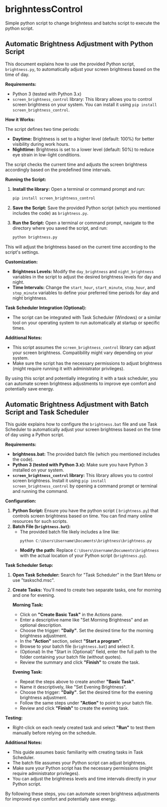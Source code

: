 # brighntessControl

Simple python script to change brighntess and batchs script to execute the python script.

## Automatic Brightness Adjustment with Python Script

This document explains how to use the provided Python script, `brightness.py`, to automatically adjust your screen brightness based on the time of day.

**Requirements:**

* Python 3 (tested with Python 3.x)
* `screen_brightness_control` library: This library allows you to control screen brightness on your system. You can install it using `pip install screen_brightness_control`.

**How it Works:**

The script defines two time periods:

* **Daytime:** Brightness is set to a higher level (default: 100%) for better visibility during work hours. 
* **Nighttime:** Brightness is set to a lower level (default: 50%) to reduce eye strain in low-light conditions.

The script checks the current time and adjusts the screen brightness accordingly based on the predefined time intervals.

**Running the Script:**

1. **Install the library:** Open a terminal or command prompt and run:

   ```bash
   pip install screen_brightness_control
   ```

2. **Save the Script:** Save the provided Python script (which you mentioned includes the code) as `brightness.py`.

3. **Run the Script:** Open a terminal or command prompt, navigate to the directory where you saved the script, and run:

   ```bash
   python brightness.py
   ```

This will adjust the brightness based on the current time according to the script's settings.

**Customization:**

* **Brightness Levels:** Modify the `day_brightness` and `night_brightness` variables in the script to adjust the desired brightness levels for day and night.
* **Time Intervals:** Change the `start_hour`, `start_minute`, `stop_hour`, and `stop_minute` variables to define your preferred time periods for day and night brightness.

**Task Scheduler Integration (Optional):**

* The script can be integrated with Task Scheduler (Windows) or a similar tool on your operating system to run automatically at startup or specific times. 

**Additional Notes:**

* This script assumes the `screen_brightness_control` library can adjust your screen brightness. Compatibility might vary depending on your system.
* Make sure the script has the necessary permissions to adjust brightness (might require running it with administrator privileges).

By using this script and potentially integrating it with a task scheduler, you can automate screen brightness adjustments to improve eye comfort and potentially save energy.


## Automatic Brightness Adjustment with Batch Script and Task Scheduler

This guide explains how to configure the `brightness.bat` file and use Task Scheduler to automatically adjust your screen brightness based on the time of day using a Python script.

**Requirements:**

* **brightness.bat:** The provided batch file (which you mentioned includes the code).
* **Python 3 (tested with Python 3.x):** Make sure you have Python 3 installed on your system.
* **`screen_brightness_control` library:** This library allows you to control screen brightness. Install it using `pip install screen_brightness_control` by opening a command prompt or terminal and running the command.

**Configuration:**

1. **Python Script:** Ensure you have the python script ( `brightness.py`) that controls screen brightness based on time. You can find many online resources for such scripts. 
2. **Batch File (`brightness.bat`):**
    * The provided batch file likely includes a line like:
        ```batch
        python C:\Users\Username\Documents\brightness\brightness.py
        ```
    *  **Modify the path:** Replace `C:\Users\Username\Documents\brightness` with the actual location of your Python script (`brightness.py`).

**Task Scheduler Setup:**

1. **Open Task Scheduler:** Search for "Task Scheduler" in the Start Menu or use "taskschd.msc".

2. **Create Tasks:** You'll need to create two separate tasks, one for morning and one for evening.

    **Morning Task:**

    * Click on **"Create Basic Task"** in the Actions pane.
    * Enter a descriptive name like "Set Morning Brightness" and an optional description.
    * Choose the trigger: **"Daily"**. Set the desired time for the morning brightness adjustment.
    * In the **"Action"** section, select **"Start a program"**.
    * Browse to your batch file (`brightness.bat`) and select it.
    * (Optional) In the "Start in (Optional)" field, enter the full path to the folder containing your batch file (without quotes).
    * Review the summary and click **"Finish"** to create the task.

    **Evening Task:**

    * Repeat the steps above to create another **"Basic Task"**.
    * Name it descriptively, like "Set Evening Brightness".
    * Choose the trigger: **"Daily"**. Set the desired time for the evening brightness adjustment.
    * Follow the same steps under **"Action"** to point to your batch file.
    * Review and click **"Finish"** to create the evening task.

**Testing:**

* Right-click on each newly created task and select **"Run"** to test them manually before relying on the schedule.

**Additional Notes:**

* This guide assumes basic familiarity with creating tasks in Task Scheduler. 
* The batch file assumes your Python script can adjust brightness. 
* Make sure your Python script has the necessary permissions (might require administrator privileges).
* You can adjust the brightness levels and time intervals directly in your Python script.

By following these steps, you can automate screen brightness adjustments for improved eye comfort and potentially save energy.